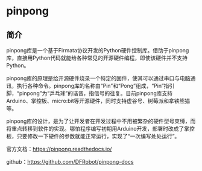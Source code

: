 # pinpong


## 简介

pinpong库是一个基于Firmata协议开发的Python硬件控制库。借助于pinpong库，直接用Python代码就能给各种常见的开源硬件编程，即使该硬件并不支持Python。


pinpong库的原理是给开源硬件烧录一个特定的固件，使其可以通过串口与电脑通讯，执行各种命令。pinpong库的名称由“Pin”和“Pong”组成，“Pin”指引脚，“pinpong”为“乒乓球”的谐音，指信号的往复。目前pinpong库支持Arduino、掌控板、micro:bit等开源硬件，同时支持虚谷号、树莓派和拿铁熊猫等。

pinpong库的设计，是为了让开发者在开发过程中不用被繁杂的硬件型号束缚，而将重点转移到软件的实现。哪怕程序编写初期用Arduino开发，部署时改成了掌控板，只要修改一下硬件的参数就能正常运行，实现了“一次编写处处运行”。

官方文档：https://pinpong.readthedocs.io/

github：https://github.com/DFRobot/pinpong-docs